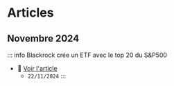 # Articles

## Novembre 2024
::: info
Blackrock crée un ETF avec le top 20 du S&P500
- 📰 [Voir l'article](2024/nov/ishares-sp20)
  - `22/11/2024`
:::
